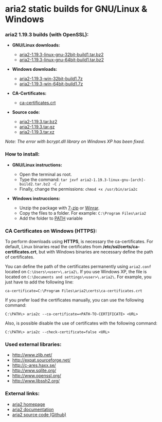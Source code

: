 aria2 static builds for GNU/Linux & Windows
===========================================

### aria2 1.19.3 builds (with OpenSSL):

  * **GNU/Linux downloads:**
    * [aria2-1.19.3-linux-gnu-32bit-build1.tar.bz2](https://github.com/clamsawd/aria2-static-builds/releases/download/v1.19.3/aria2-1.19.3-linux-gnu-32bit-build1.tar.bz2)
    * [aria2-1.19.3-linux-gnu-64bit-build1.tar.bz2](https://github.com/clamsawd/aria2-static-builds/releases/download/v1.19.3/aria2-1.19.3-linux-gnu-64bit-build1.tar.bz2)

  * **Windows downloads:**
    * [aria2-1.19.3-win-32bit-build1.7z](https://github.com/clamsawd/aria2-static-builds/releases/download/v1.19.3/aria2-1.19.3-win-32bit-build1.7z)
    * [aria2-1.19.3-win-64bit-build1.7z](https://github.com/clamsawd/aria2-static-builds/releases/download/v1.19.3/aria2-1.19.3-win-64bit-build1.7z)
    
  * **CA-Certificates:**
    * [ca-certificates.crt](https://github.com/clamsawd/aria2-static-builds/releases/download/v1.19.3/ca-certificates.crt)

  * **Source code:**
    * [aria2-1.19.3.tar.bz2](https://github.com/tatsuhiro-t/aria2/releases/download/release-1.19.3/aria2-1.19.3.tar.bz2)
    * [aria2-1.19.3.tar.gz](https://github.com/tatsuhiro-t/aria2/releases/download/release-1.19.3/aria2-1.19.3.tar.gz)
    * [aria2-1.19.3.tar.xz](https://github.com/tatsuhiro-t/aria2/releases/download/release-1.19.3/aria2-1.19.3.tar.xz)

_Note: The error with bcrypt.dll library on Windows XP has been fixed._

### How to install:

  * **GNU/Linux instructions:**
    * Open the terminal as root.
    * Type the command: `tar jxvf aria2-1.19.3-linux-gnu-[arch]-build2.tar.bz2 -C /`
    * Finally, change the permissions: `chmod +x /usr/bin/aria2c`

  * **Windows instruccions:**
    * Unzip the package with [7-zip](http://www.7-zip.org/) or [Winrar](http://www.rarlab.com/).
    * Copy the files to a folder. For example: `C:\Program Files\aria2`
    * Add the folder to [PATH](https://www.google.es/search?q=add+folder+to+PATH+on+Windows) variable

### CA Certificates on Windows (HTTPS):

To perform downloads using **HTTPS**, is necessary the ca-certificates. For default, Linux binaries read the certificates from **/etc/ssl/certs/ca-certificates.crt**, but with Windows binaries are necessary define the path of certificates.

You can define the path of the certificates permanently using `aria2.conf` located on `C:\Users\<user>\.aria2\`. If you use Windows XP, the file is located on `C:\Documents and settings\<user>\.aria2\`. For example, you just have to add the following line:

`ca-certificate=C:\Program Files\aria2\certs\ca-certificates.crt`

If you prefer load the certificates manually, you can use the following command:

`C:\PATH\> aria2c --ca-certificate=<PATH-TO-CERTIFICATE> <URL>`

Also, is possible disable the use of certificates with the following command:

`C:\PATH\> aria2c --check-certificate=false <URL>`

### Used external libraries:

  * http://www.zlib.net/
  * http://expat.sourceforge.net/
  * http://c-ares.haxx.se/
  * http://www.sqlite.org/
  * http://www.openssl.org/
  * http://www.libssh2.org/

### External links:

  * [aria2 homepage](https://aria2.github.io/)
  * [aria2 documentation](https://aria2.github.io/manual/en/html/)
  * [aria2 source code (Github)](https://github.com/tatsuhiro-t/aria2)
